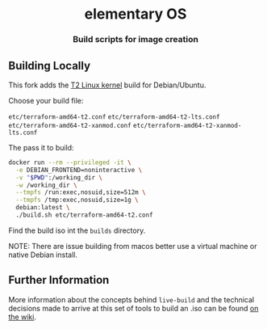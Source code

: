 <div align="center">
  <h1 align="center"><center>elementary OS</center></h1>
  <h3 align="center"><center>Build scripts for image creation</center></h3>
</div>

## Building Locally

This fork adds the [T2 Linux kernel](https://github.com/t2linux/T2-Debian-and-Ubuntu-Kernel) build for Debian/Ubuntu.

Choose your build file:

`etc/terraform-amd64-t2.conf`
`etc/terraform-amd64-t2-lts.conf`
`etc/terraform-amd64-t2-xanmod.conf`
`etc/terraform-amd64-t2-xanmod-lts.conf`

The pass it to build:

```sh
docker run --rm --privileged -it \
  -e DEBIAN_FRONTEND=noninteractive \
  -v "$PWD":/working_dir \
  -w /working_dir \
  --tmpfs /run:exec,nosuid,size=512m \
  --tmpfs /tmp:exec,nosuid,size=1g \
  debian:latest \
  ./build.sh etc/terraform-amd64-t2.conf
```

Find the build iso int the `builds` directory.

NOTE: There are issue building from macos better use a virtual machine or native Debian install.

## Further Information

More information about the concepts behind `live-build` and the technical decisions made to arrive at this set of tools to build an .iso can be found [on the wiki](https://github.com/elementary/os/wiki/Building-iso-Images).
